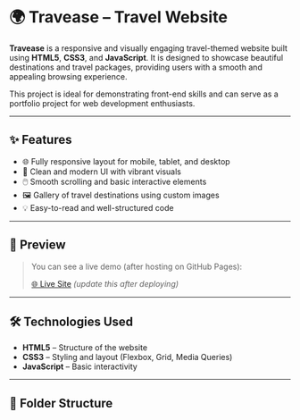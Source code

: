 # 🌍 Travease – Travel Website

**Travease** is a responsive and visually engaging travel-themed website built using **HTML5**, **CSS3**, and **JavaScript**. It is designed to showcase beautiful destinations and travel packages, providing users with a smooth and appealing browsing experience.

This project is ideal for demonstrating front-end skills and can serve as a portfolio project for web development enthusiasts.

---

## ✨ Features

- 🌐 Fully responsive layout for mobile, tablet, and desktop
- 🎨 Clean and modern UI with vibrant visuals
- 🖱️ Smooth scrolling and basic interactive elements
- 🖼️ Gallery of travel destinations using custom images
- 💡 Easy-to-read and well-structured code

---

## 📸 Preview

> You can see a live demo (after hosting on GitHub Pages):
>  
> [🌐 Live Site](https://your-username.github.io/Travease) *(update this after deploying)*

---

## 🛠️ Technologies Used

- **HTML5** – Structure of the website
- **CSS3** – Styling and layout (Flexbox, Grid, Media Queries)
- **JavaScript** – Basic interactivity

---

## 📁 Folder Structure

